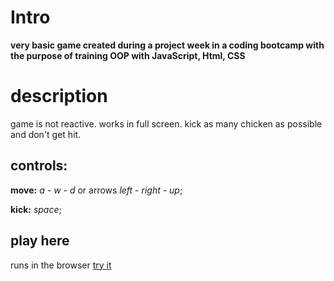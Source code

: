 # Intro
**very basic game created during a project week in a coding bootcamp with the purpose of training OOP with JavaScript, Html, CSS**

# description
game is not reactive. 
works in full screen.
kick as many chicken as possible and don't get hit.

## controls:
**move:** _a - w - d_ or arrows _left - right - up_; 

**kick:** _space_;

## play here
runs in the browser [try it](https://machmaegal.github.io/theGame/)


